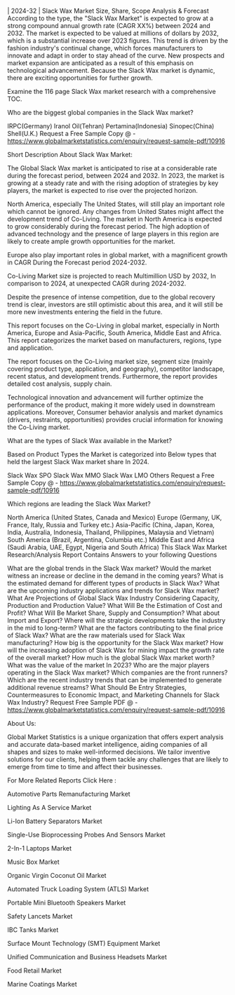 | 2024-32 | Slack Wax Market Size, Share, Scope Analysis & Forecast
According to the type, the "Slack Wax Market" is expected to grow at a strong compound annual growth rate (CAGR XX%) between 2024 and 2032. The market is expected to be valued at millions of dollars by 2032, which is a substantial increase over 2023 figures. This trend is driven by the fashion industry's continual change, which forces manufacturers to innovate and adapt in order to stay ahead of the curve. New prospects and market expansion are anticipated as a result of this emphasis on technological advancement. Because the Slack Wax market is dynamic, there are exciting opportunities for further growth.

Examine the 116 page Slack Wax market research with a comprehensive TOC.

Who are the biggest global companies in the Slack Wax market?


IRPC(Germany)
Iranol Oil(Tehran)
Pertamina(Indonesia)
Sinopec(China)
Shell(U.K.)
Request a Free Sample Copy @ - https://www.globalmarketstatistics.com/enquiry/request-sample-pdf/10916

Short Description About Slack Wax Market:

The Global Slack Wax market is anticipated to rise at a considerable rate during the forecast period, between 2024 and 2032. In 2023, the market is growing at a steady rate and with the rising adoption of strategies by key players, the market is expected to rise over the projected horizon.

North America, especially The United States, will still play an important role which cannot be ignored. Any changes from United States might affect the development trend of Co-Living. The market in North America is expected to grow considerably during the forecast period. The high adoption of advanced technology and the presence of large players in this region are likely to create ample growth opportunities for the market.

Europe also play important roles in global market, with a magnificent growth in CAGR During the Forecast period 2024-2032.

Co-Living Market size is projected to reach Multimillion USD by 2032, In comparison to 2024, at unexpected CAGR during 2024-2032.

Despite the presence of intense competition, due to the global recovery trend is clear, investors are still optimistic about this area, and it will still be more new investments entering the field in the future.

This report focuses on the Co-Living in global market, especially in North America, Europe and Asia-Pacific, South America, Middle East and Africa. This report categorizes the market based on manufacturers, regions, type and application.

The report focuses on the Co-Living market size, segment size (mainly covering product type, application, and geography), competitor landscape, recent status, and development trends. Furthermore, the report provides detailed cost analysis, supply chain.

Technological innovation and advancement will further optimize the performance of the product, making it more widely used in downstream applications. Moreover, Consumer behavior analysis and market dynamics (drivers, restraints, opportunities) provides crucial information for knowing the Co-Living market.

What are the types of Slack Wax available in the Market?

Based on Product Types the Market is categorized into Below types that held the largest Slack Wax market share In 2024.


Slack Wax SPO
Slack Wax MMO
Slack Wax LMO
Others
Request a Free Sample Copy @ - https://www.globalmarketstatistics.com/enquiry/request-sample-pdf/10916

Which regions are leading the Slack Wax Market?

North America (United States, Canada and Mexico)
Europe (Germany, UK, France, Italy, Russia and Turkey etc.)
Asia-Pacific (China, Japan, Korea, India, Australia, Indonesia, Thailand, Philippines, Malaysia and Vietnam)
South America (Brazil, Argentina, Columbia etc.)
Middle East and Africa (Saudi Arabia, UAE, Egypt, Nigeria and South Africa)
This Slack Wax Market Research/Analysis Report Contains Answers to your following Questions

What are the global trends in the Slack Wax market? Would the market witness an increase or decline in the demand in the coming years?
What is the estimated demand for different types of products in Slack Wax? What are the upcoming industry applications and trends for Slack Wax market?
What Are Projections of Global Slack Wax Industry Considering Capacity, Production and Production Value? What Will Be the Estimation of Cost and Profit? What Will Be Market Share, Supply and Consumption? What about Import and Export?
Where will the strategic developments take the industry in the mid to long-term?
What are the factors contributing to the final price of Slack Wax? What are the raw materials used for Slack Wax manufacturing?
How big is the opportunity for the Slack Wax market? How will the increasing adoption of Slack Wax for mining impact the growth rate of the overall market?
How much is the global Slack Wax market worth? What was the value of the market In 2023?
Who are the major players operating in the Slack Wax market? Which companies are the front runners?
Which are the recent industry trends that can be implemented to generate additional revenue streams?
What Should Be Entry Strategies, Countermeasures to Economic Impact, and Marketing Channels for Slack Wax Industry?
Request Free Sample PDF @ - https://www.globalmarketstatistics.com/enquiry/request-sample-pdf/10916

About Us:

Global Market Statistics is a unique organization that offers expert analysis and accurate data-based market intelligence, aiding companies of all shapes and sizes to make well-informed decisions. We tailor inventive solutions for our clients, helping them tackle any challenges that are likely to emerge from time to time and affect their businesses.

For More Related Reports Click Here :

Automotive Parts Remanufacturing Market

Lighting As A Service Market

Li-Ion Battery Separators Market

Single-Use Bioprocessing Probes And Sensors Market

2-In-1 Laptops Market

Music Box Market

Organic Virgin Coconut Oil Market

Automated Truck Loading System (ATLS) Market

Portable Mini Bluetooth Speakers Market

Safety Lancets Market

IBC Tanks Market

Surface Mount Technology (SMT) Equipment Market

Unified Communication and Business Headsets Market

Food Retail Market

Marine Coatings Market